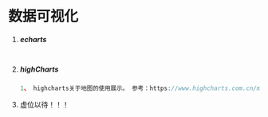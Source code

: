 # 数据可视化

1. ##### echarts

   ```js
   
   ```

2. ##### highCharts

   ```js
   1、 highcharts关于地图的使用展示。 参考：https://www.highcharts.com.cn/mapdata
   ```

3. 虚位以待！！！